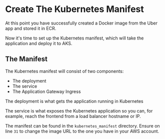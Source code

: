 # Create The Kubernetes Manifest

At this point you have successfully created a Docker image from the Uber app and stored it in ECR.

Now it's time to set up the Kubernetes manifest, which will take the application and deploy it to AKS.

## The Manifest

The Kubernetes manifest will consist of two components:
- The deployment
- The service
- The Application Gateway Ingress

The deployment is what gets the application running in Kubernetes

The service is what exposes the Kubernetes application so you can, for example, reach the frontend from a load balancer hostname or IP.

The manifest can be found in the `kubernetes_manifest` directory. Ensure on line `31` to change the image URL to the one you have in your AWS account.